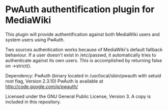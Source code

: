# PwAuth authentification plugin for MediaWiki

This plugin will provide authentification against both MediaWiki users and system users using PwAuth.

Two sources authentication works because of MediaWiki's default fallback behaviour. If a user doesn't exist in /etc/passwd, it automatically tries to 
authenticate against its own users. This is accomplished by returning false on ->strict().

Dependency: PwAuth (binary located in /usr/local/sbin/pwauth with setuid root flag, Version 2.3.10)
PwAuth is available at http://code.google.com/p/pwauth/

Licensed under the GNU General Public License, Version 3. A copy is included in this repository.

